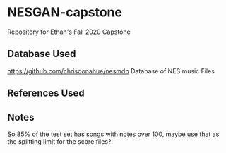 # NESGAN-capstone
Repository for Ethan's Fall 2020 Capstone

## Database Used
https://github.com/chrisdonahue/nesmdb
Database of NES music Files

## References Used

## Notes
So 85% of the test set has songs with notes over 100, maybe use that as the splitting limit for the score files?
